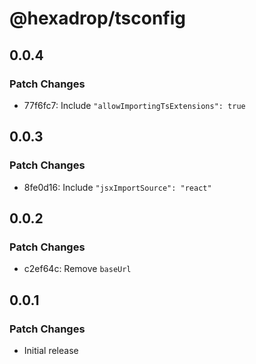 # @hexadrop/tsconfig

## 0.0.4

### Patch Changes

- 77f6fc7: Include `"allowImportingTsExtensions": true`

## 0.0.3

### Patch Changes

- 8fe0d16: Include `"jsxImportSource": "react"`

## 0.0.2

### Patch Changes

- c2ef64c: Remove `baseUrl`

## 0.0.1

### Patch Changes

- Initial release
